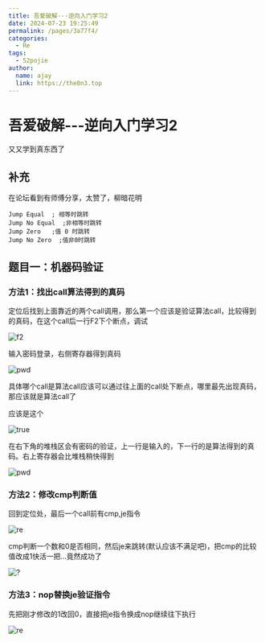 ```yaml
---
title: 吾爱破解---逆向入门学习2
date: 2024-07-23 19:25:49
permalink: /pages/3a77f4/
categories:
  - Re
tags:
  - 52pojie
author: 
  name: ajay
  link: https://the0n3.top
---
```

# 吾爱破解---逆向入门学习2

又又学到真东西了

## 补充

在论坛看到有师傅分享，太赞了，柳暗花明

```
Jump Equal  ; 相等时跳转
Jump No Equal  ;非相等时跳转
Jump Zero   ;值 0 时跳转
Jump No Zero  ;值非0时跳转
```

## 题目一：机器码验证

### 方法1：找出call算法得到的真码

定位后找到上面靠近的两个call调用，那么第一个应该是验证算法call，比较得到的真码，在这个call后一行F2下个断点，调试

![f2](https://the0n3.top/medias/rea/1.png)

输入密码登录，右侧寄存器得到真码

![pwd](https://the0n3.top/medias/rea/2.png)

具体哪个call是算法call应该可以通过往上面的call处下断点，哪里最先出现真码，那应该就是算法call了

应该是这个

![true](https://the0n3.top/medias/rea/3.png)

在右下角的堆栈区会有密码的验证，上一行是输入的，下一行的是算法得到的真码。右上寄存器会比堆栈稍快得到

![pwd](https://the0n3.top/medias/rea/8.png)

### 方法2：修改cmp判断值



回到定位处，最后一个call前有cmp,je指令

![re](https://the0n3.top/medias/rea/4.png)


cmp判断一个数和0是否相同，然后je来跳转(默认应该不满足吧)，把cmp的比较值改成1快活一把...竟然成功了


![?](https://the0n3.top/medias/rea/5.png)

### 方法3：nop替换je验证指令

先把刚才修改的1改回0，直接把je指令换成nop继续往下执行

![re](https://the0n3.top/medias/rea/6.png)
